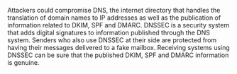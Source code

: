 Attackers could compromise DNS, the internet directory that handles the
translation of domain names to IP addresses as well as the publication of
information related to DKIM, SPF and DMARC. DNSSEC is a security system that
adds digital signatures to information published through the DNS system.
Senders who also use DNSSEC at their side are protected from having their
messages delivered to a fake mailbox. Receiving systems using DNSSEC can be
sure that the published DKIM, SPF and DMARC information is genuine.
